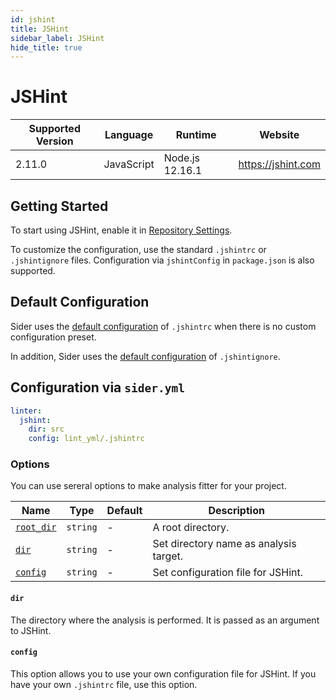 ```yaml
---
id: jshint
title: JSHint
sidebar_label: JSHint
hide_title: true
---
```


# JSHint

| Supported Version | Language   | Runtime         | Website            |
| ----------------- | ---------- | --------------- | ------------------ |
| 2.11.0            | JavaScript | Node.js 12.16.1 | https://jshint.com |

## Getting Started

To start using JSHint, enable it in [Repository Settings](../../getting-started/repository-settings.md).

To customize the configuration, use the standard `.jshintrc` or `.jshintignore` files. Configuration via `jshintConfig` in `package.json` is also supported.

## Default Configuration

Sider uses the [default configuration](https://github.com/sider/runners/blob/master/images/jshint/sider_jshintrc) of `.jshintrc` when there is no custom configuration preset.

In addition, Sider uses the [default configuration](https://github.com/sider/runners/blob/master/images/jshint/sider_jshintignore) of `.jshintignore`.

## Configuration via `sider.yml`

```yaml
linter:
  jshint:
    dir: src
    config: lint_yml/.jshintrc
```

### Options

You can use sereral options to make analysis fitter for your project.

| Name                                                                        | Type     | Default | Description                            |
| --------------------------------------------------------------------------- | -------- | ------- | -------------------------------------- |
| [`root_dir`](../../getting-started/custom-configuration.md#root_dir-option) | `string` | -       | A root directory.                      |
| [`dir`](#dir)                                                               | `string` | -       | Set directory name as analysis target. |
| [`config`](#config)                                                         | `string` | -       | Set configuration file for JSHint.     |

#### `dir`

The directory where the analysis is performed. It is passed as an argument to JSHint.

#### `config`

This option allows you to use your own configuration file for JSHint. If you have your own `.jshintrc` file, use this option.
